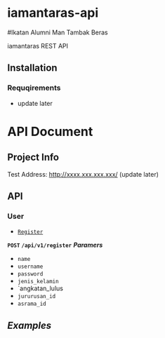 # iamantaras-api
#Ikatan Alumni Man Tambak Beras

iamantaras REST API
## Installation

### Requqirements
* update later

# API Document
## Project Info
Test Address: http://xxxx.xxx.xxx.xxx/ (update later)
## API
### User
* [`Register`](https://github.com/winnerawan/iamantaras/users.md#register)

**`POST` `/api/v1/register`**
**_Paramers_**
* `name`
* `username`
* `password`
* `jenis_kelamin`
* `angkatan_lulus
* `jururusan_id`
* `asrama_id`

**_Examples_**
---------------------------------------
